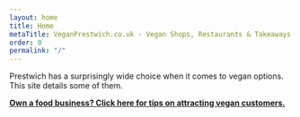 ```yaml
---
layout: home
title: Home
metaTitle: VeganPrestwich.co.uk - Vegan Shops, Restaurants & Takeaways in Prestwich
order: 0
permalink: "/"
---
```


Prestwich has a surprisingly wide choice when it comes to vegan options. This site details some of them.

[**Own a food business? Click here for tips on attracting vegan customers.**](/vegan-business-advice)
